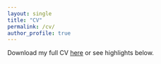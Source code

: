 ```yaml
---
layout: single
title: "CV"
permalink: /cv/
author_profile: true
---
```


Download my full CV [here](assets/AdeelFarooq_CV.pdf) or see highlights below.
